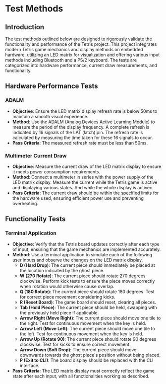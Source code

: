 # Test Methods

## Introduction

The test methods outlined below are designed to rigorously validate the functionality and performance of the Tetris project. This project integrates modern Tetris game mechanics and display methods on embedded hardware, utilizing an LED matrix for visualization and offering various input methods including Bluetooth and a PS/2 keyboard. The tests are categorized into hardware performance, current draw measurements, and functionality.

## Hardware Performance Tests

### ADALM

- **Objective**: Ensure the LED matrix display refresh rate is below 50ms to maintain a smooth visual experience.
- **Method**: Use the ADALM (Analog Devices Active Learning Module) to measure the period of the display frequency. A complete refresh is indicated by 16 signals of the LAT (latch) pin. The refresh rate is calculated by measuring the time taken for these 16 signals to occur.
- **Pass Criteria**: The measured refresh rate must be less than 50ms.

### Multimeter Current Draw

- **Objective**: Measure the current draw of the LED matrix display to ensure it meets power consumption requirements.
- **Method**: Connect a multimeter in series with the power supply of the LED matrix display. Measure the current while the Tetris game is active and displaying various states. And while the whole display is activec
- **Pass Criteria**: The current draw should be within the specified limits for the hardware used, ensuring efficient power use and preventing overheating.

## Functionality Tests

### Terminal Application

- **Objective**: Verify that the Tetris board updates correctly after each type of input, ensuring that the game mechanics are implemented accurately.
- **Method**: Use a terminal application to simulate each of the following user inputs and observe the changes on the LED matrix display.
    - **D (Hard Drop)**: The current piece should immediately be placed at the location indicated by the ghost piece.
    - **W (270 Rotate)**: The current piece should rotate 270 degrees clockwise. Perform kick tests to ensure the piece moves correctly when rotation would otherwise cause overlap.
    - **Q (180 Rotate)**: The current piece should rotate 180 degrees. Test for correct piece movement considering kicks.
    - **R (Reset Board)**: The game board should reset, clearing all pieces.
    - **Tab (Hold Piece)**: The current piece should be held, swapping with the previously held piece if applicable.
    - **Arrow Right (Move Right)**: The current piece should move one tile to the right. Test for continuous movement when the key is held.
    - **Arrow Left (Move Left)**: The current piece should move one tile to the left. Test for continuous movement when the key is held.
    - **Arrow Up (Rotate 90)**: The current piece should rotate 90 degrees clockwise. Test for kicks to ensure correct movement.
    - **Arrow Down (Soft Drop)**: The current piece should move downwards towards the ghost piece's position without being placed.
    - **P (Exit to CLI)**: The board display should be replaced with the CLI interface.
- **Pass Criteria**: The LED matrix display must correctly reflect the game state after each input, with all functionalities working as described.
